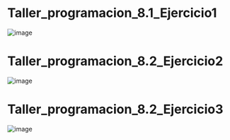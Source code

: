 # Taller_programacion_8.1_Ejercicio1
![image](https://github.com/user-attachments/assets/aa97aff8-0c9e-49a9-8150-67f5f259b26e)

# Taller_programacion_8.2_Ejercicio2
![image](https://github.com/user-attachments/assets/3db7d6c3-e652-45d7-bd07-b5162b184a4b)

# Taller_programacion_8.2_Ejercicio3
![image](https://github.com/user-attachments/assets/91e7d7ca-22e9-4c17-a7e3-142b1c6e5ca8)


